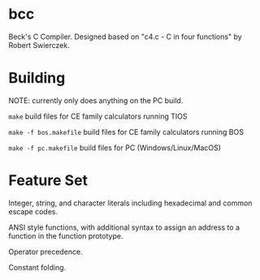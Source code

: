 # bcc

Beck's C Compiler.
Designed based on "c4.c - C in four functions" by Robert Swierczek.

# Building

NOTE: currently only does anything on the PC build.

`make` build files for CE family calculators running TIOS

`make -f bos.makefile` build files for CE family calculators running BOS

`make -f pc.makefile` build files for PC (Windows/Linux/MacOS)

# Feature Set

Integer, string, and character literals including hexadecimal and common escape codes.

ANSI style functions, with additional syntax to assign an address to a function in the function prototype.

Operator precedence.

Constant folding.


